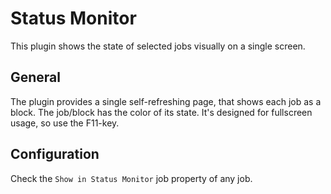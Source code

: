 Status Monitor
===============

This plugin shows the state of selected jobs visually on a single screen.


## General
The plugin provides a single self-refreshing page, that shows each job as a block. The job/block has the color of its state.
It's designed for fullscreen usage, so use the F11-key.

## Configuration
Check the `Show in Status Monitor` job property of any job.